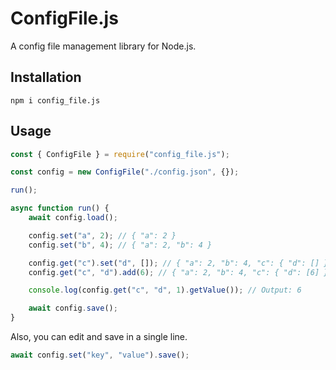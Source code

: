 # ConfigFile.js
A config file management library for Node.js.

## Installation
```sh-session
npm i config_file.js
```

## Usage
```js
const { ConfigFile } = require("config_file.js");

const config = new ConfigFile("./config.json", {});

run();

async function run() {
    await config.load();

    config.set("a", 2); // { "a": 2 }
    config.set("b", 4); // { "a": 2, "b": 4 }

    config.get("c").set("d", []); // { "a": 2, "b": 4, "c": { "d": [] } }
    config.get("c", "d").add(6); // { "a": 2, "b": 4, "c": { "d": [6] } }

    console.log(config.get("c", "d", 1).getValue()); // Output: 6

    await config.save();
}
```

Also, you can edit and save in a single line.
```js
await config.set("key", "value").save();
```

